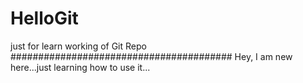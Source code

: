 # HelloGit
just for learn working of Git Repo
########################################
Hey, I am new here...just learning how to use it...
